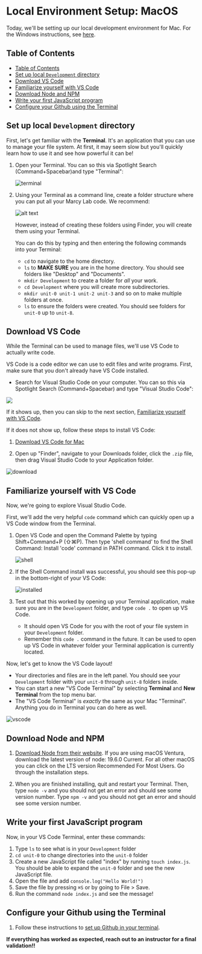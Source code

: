 # Local Environment Setup: MacOS

Today, we'll be setting up our local development environment for Mac. For the Windows instructions, see [here](https://github.com/The-Marcy-Lab-School/local-environment-setup-wsl). 

## Table of Contents
- [Table of Contents](#table-of-contents)
- [Set up local `Development` directory](#set-up-local-development-directory)
- [Download VS Code](#download-vs-code)
- [Familiarize yourself with VS Code](#familiarize-yourself-with-vs-code)
- [Download Node and NPM](#download-node-and-npm)
- [Write your first JavaScript program](#write-your-first-javascript-program)
- [Configure your Github using the Terminal](#configure-your-github-using-the-terminal)

## Set up local `Development` directory

First, let's get familiar with the **Terminal**. It's an application that you can use to manage your file system. At first, it may seem slow but you'll quickly learn how to use it and see how powerful it can be!

1. Open your Terminal. You can so this via Spotlight Search (Command+Spacebar)and type "Terminal":

    ![terminal](./img/terminal.png)

2. Using your Terminal as a command line, create a folder structure where you can put all your Marcy Lab code. We recommend:

    ![alt text](./img/folder-structure.png)

    However, instead of creating these folders using Finder, you will create them using your Terminal.

    You can do this by typing and then entering the following commands into your Terminal:
    * `cd` to navigate to the home directory.
    * `ls` to **MAKE SURE** you are in the home directory. You should see folders like "Desktop" and "Documents".
    * `mkdir Development` to create a folder for *all* your work.
    * `cd Development` where you will create more subdirectories.
    * `mkdir unit-0 unit-1 unit-2 unit-3` and so on to make multiple folders at once.
    * `ls` to ensure the folders were created. You should see folders for `unit-0` up to `unit-8`.

## Download VS Code

While the Terminal can be used to manage files, we'll use VS Code to actually write code.

VS Code is a code editor we can use to edit files and write programs. First, make sure that you don't already have VS Code installed. 
- Search for Visual Studio Code on your computer. You can so this via Spotlight Search (Command+Spacebar) and type "Visual Studio Code":

![](./img/vs-code-spotlight.png)

If it shows up, then you can skip to the next section, [Familiarize yourself with VS Code](#familiarize-yourself-with-vs-code).

If it does not show up, follow these steps to install VS Code:

1. [Download VS Code for Mac](https://code.visualstudio.com/download)

2. Open up "Finder", navigate to your Downloads folder, click the `.zip` file, then drag Visual Studio Code to your Application folder.

![download](./img/download.png)

## Familiarize yourself with VS Code
Now, we're going to explore Visual Studio Code.

First, we'll add the very helpful `code` command which can quickly open up a VS Code window from the Terminal.
1. Open VS Code and open the Command Palette by typing Shift+Command+P (⇧⌘P). Then type 'shell command' to find the Shell Command: Install 'code' command in PATH command. Click it to install. 

    ![shell](./img/shell.png)

2. If the Shell Command install was successful, you should see this pop-up in the bottom-right of your VS Code:

    ![installed](./img/installed.png)

3. Test out that this worked by opening up your Terminal application, make sure you are in the `Development` folder, and type `code .` to open up VS Code.

   - It should open VS Code for you with the root of your file system in your `Development` folder. 
   - Remember this `code .` command in the future. It can be used to open up VS Code in whatever folder your Terminal application is currently located.

Now, let's get to know the VS Code layout!
   * Your directories and files are in the left panel. You should see your `Development` folder with your `unit-0` through `unit-8` folders inside.
   * You can start a new "VS Code Terminal" by selecting **Terminal** and **New Terminal** from the top menu bar. 
   * The "VS Code Terminal" is *exactly* the same as your Mac "Terminal". Anything you do in Terminal you can do here as well.

![vscode](./img/vscode.png)

## Download Node and NPM

1. [Download Node from their website](https://nodejs.org/en/). If you are using macOS Ventura, download the latest version of node: 19.6.0 Current. For all other macOS you can click on the LTS version Recommended For Most Users. Go through the installation steps. 

2. When you are finished installing, quit and restart your Terminal. Then, type `node -v` and you should not get an error and should see some version number. Type `npm -v` and you should not get an error and should see some version number.

## Write your first JavaScript program

Now, in your VS Code Terminal, enter these commands:
1. Type `ls` to see what is in your `Development` folder
2. `cd unit-0` to change directories into the `unit-0` folder
3. Create a new JavaScript file called "index" by running `touch index.js`. You should be able to expand the `unit-0` folder and see the new JavaScript file.
4. Open the file and add `console.log("Hello World!")`
5. Save the file by pressing `⌘S` or by going to File > Save.
6. Run the command `node index.js` and see the message!
   
## Configure your Github using the Terminal

1. Follow these instructions to [set up Github in your terminal](https://github.com/The-Marcy-Lab-School/github-setup).  

**If everything has worked as expected, reach out to an instructor for a final validation!!**